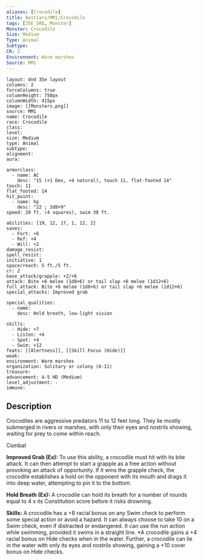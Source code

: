 ```yaml
---
aliases: [Crocodile]
title: Bestiary/MM1/Crocodile
tags: [35E_SRD, Monster]
Monster: Crocodile
Size: Medium
Type: Animal
Subtype: 
CR: 2
Environnent: Warm marshes
Source: MM1
---
```


```statblock
layout: dnd 35e layout
columns: 2
forceColumns: true
columnHeight: 750px
columnWidth: 415px
image: [[Monsters.png]]
source: MM1
name: Crocodile
race: Crocodile
class: 
level: 
size: Medium
type: Animal
subtype: 
alignment: 
aura: 

armorclass:
  - name: AC
    desc: "15 (+1 Dex, +4 natural), touch 11, flat-footed 14"
touch: 11
flat_footed: 14
hit_point:
  - name: hp
    desc: "22 ; 3d8+9"
speed: 20 ft. (4 squares), swim 30 ft.

abilities: [19, 12, 17, 1, 12, 2]
saves:
  - Fort: +6
  - Ref: +4
  - Will: +2
damage_resist: 
spell_resist: 
initiative: 1
space/reach: 5 ft./5 ft.
cr: 2
base_attack/grapple: +2/+6
attack: Bite +6 melee (1d8+6) or tail slap +6 melee (1d12+6)
full_attack: Bite +6 melee (1d8+6) or tail slap +6 melee (1d12+6)
special_attacks: Improved grab

special_qualities:
  - name: 
    desc: Hold breath, low-light vision

skills:
  - Hide: +7
  - Listen: +4
  - Spot: +4
  - Swim: +12
feats: [[Alertness]], [[Skill Focus (Hide)]]
weak: 
environment: Warm marshes
organization: Solitary or colony (6-11)
treasure: 
advancement: 4-5 HD (Medium)
level_adjustment: -
immune: 
```

## Description

<p>Crocodiles are aggressive predators 11 to 12 feet long. They lie mostly submerged in rivers or marshes, with only their eyes and nostrils showing, waiting for prey to come within reach.</p>
<p>Combat</p>
<p>
            <b>Improved Grab (Ex):</b> To use this ability, a crocodile must hit with its bite attack. It can then attempt to start a grapple as a free action without provoking an attack of opportunity. If it wins the grapple check, the crocodile establishes a hold on the opponent with its mouth and drags it into deep water, attempting to pin it to the bottom.</p>
<p>
            <b>Hold Breath (Ex):</b> A crocodile can hold its breath for a number of rounds equal to 4 x its Constitution score before it risks drowning.</p>
<p>
            <b>Skills:</b> A crocodile has a +8 racial bonus on any Swim check to perform some special action or avoid a hazard. It can always choose to take 10 on a Swim check, even if distracted or endangered. It can use the run action while swimming, provided it swims in a straight line. *A crocodile gains a +4 racial bonus on Hide checks when in the water. Further, a crocodile can lie in the water with only its eyes and nostrils showing, gaining a +10 cover bonus on Hide checks.</p>